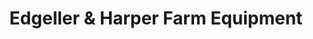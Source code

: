 ---
title: "Edgeller & Harper Farm Equipment"
url: /west-plains/edgeller-and-harper-farm-equipment/
shop: agrarian
---